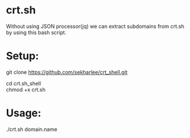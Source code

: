 # crt.sh
Without using  JSON processor(jq) we can extract subdomains from crt.sh  by using this bash script.

# Setup:
git clone https://github.com/sekharlee/crt_shell.git	   

cd crt.sh_shell   
chmod +x crt.sh			
				
# Usage: 			
./crt.sh domain.name



